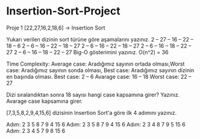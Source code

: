 # Insertion-Sort-Project

Proje 1 [22,27,16,2,18,6] -> Insertion Sort

Yukarı verilen dizinin sort türüne göre aşamalarını yazınız.
2 – 27 – 16 – 22 – 18 – 6
2 – 6 – 16 – 22 – 18 – 27
2 – 6 – 16 – 22 – 18 – 27
2 – 6 – 16 – 18 – 22 – 27
2 – 6 – 16 – 18 – 22 – 27
Big-O gösterimini yazınız. O(n^2) = 36

Time Complexity: Average case: Aradığımız sayının ortada olması,Worst case: Aradığımız sayının sonda olması, Best case: Aradığımız sayının dizinin en başında olması. Best case: 2 – 6 Avarage case: 16 – 18 Worst case: 22 – 27

Dizi sıralandıktan sonra 18 sayısı hangi case kapsamına girer? Yazınız. Avarage case kapsamına girer.

[7,3,5,8,2,9,4,15,6] dizisinin Insertion Sort'a göre ilk 4 adımını yazınız.

Adım: 2 3 5 8 7 9 4 15 6
Adım: 2 3 5 8 7 9 4 15 6
Adım: 2 3 4 8 7 9 5 15 6
Adım: 2 3 4 5 7 9 8 15 6

